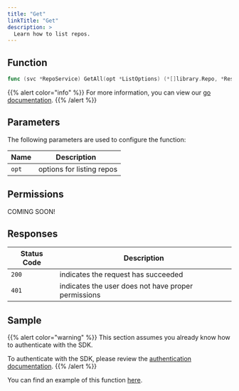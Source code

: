 ```yaml
---
title: "Get"
linkTitle: "Get"
description: >
  Learn how to list repos.
---
```


## Function

```go
func (svc *RepoService) GetAll(opt *ListOptions) (*[]library.Repo, *Response, error)
```

{{% alert color="info" %}}
For more information, you can view our [go documentation](https://godoc.org/github.com/go-vela/sdk-go/vela#RepoService.GetAll).
{{% /alert %}}

## Parameters

The following parameters are used to configure the function:

| Name  | Description               |
| ----- | ------------------------- |
| `opt` | options for listing repos |

## Permissions

COMING SOON!

## Responses

| Status Code | Description                                         |
| ----------- | --------------------------------------------------- |
| `200`       | indicates the request has succeeded                 |
| `401`       | indicates the user does not have proper permissions |

## Sample

{{% alert color="warning" %}}
This section assumes you already know how to authenticate with the SDK.

To authenticate with the SDK, please review the [authentication documentation](/docs/sdk/authentication).
{{% /alert %}}

You can find an example of this function [here](https://godoc.org/github.com/go-vela/sdk-go/vela#example-RepoService-GetAll).
